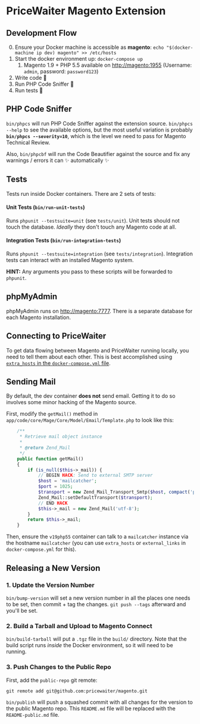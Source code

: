 # PriceWaiter Magento Extension

## Development Flow

0. Ensure your Docker machine is accessible as **magento**: `echo "$(docker-machine ip dev) magento" >> /etc/hosts`
1. Start the docker environment up: `docker-compose up`
    1. Magento 1.9 + PHP 5.5 available on [http://magento:1955](http://magento:1955) (Username: `admin`, password: `password123`)
2. Write code :saxophone:
3. Run PHP Code Sniffer :nose:
4. Run tests :tada:

## PHP Code Sniffer

`bin/phpcs` will run PHP Code Sniffer against the extension source. `bin/phpcs --help` to see the available options, but the most useful variation is probably **`bin/phpcs --severity=10`**, which is the level we need to pass for Magento Technical Review.

Also, `bin/phpcbf` will run the Code Beautifier against the source and fix any warnings / errors it can :sparkles: automatically :sparkles:

## Tests

Tests run inside Docker containers. There are 2 sets of tests:

#### Unit Tests (`bin/run-unit-tests`)

Runs `phpunit --testsuite=unit` (see `tests/unit`). Unit tests should not touch the database. *Ideally* they don't touch any Magento code at all.

#### Integration Tests (`bin/run-integration-tests`)

Runs `phpunit --testsuite=integration` (see `tests/integration`). Integration tests can interact with an installed Magento system.

**HINT:** Any arguments you pass to these scripts will be forwarded to `phpunit`.

## phpMyAdmin

phpMyAdmin runs on [http://magento:7777](http://magento:7777). There is a separate database for each Magento installation.

## Connecting to PriceWaiter

To get data flowing between Magento and PriceWaiter running locally, you need to tell them about each other. This is best accomplished using [`extra_hosts` in the `docker-compose.yml` file](https://docs.docker.com/compose/compose-file/#extra-hosts).

## Sending Mail

By default, the dev container **does not** send email. Getting it to do so involves some minor hacking of the Magento source.

First, modify the `getMail()` method in `app/code/core/Mage/Core/Model/Email/Template.php` to look like this:

```php
    /**
     * Retrieve mail object instance
     *
     * @return Zend_Mail
     */
    public function getMail()
    {
        if (is_null($this->_mail)) {
            // BEGIN HACK: Send to external SMTP server
            $host = 'mailcatcher';
            $port = 1025;
            $transport = new Zend_Mail_Transport_Smtp($host, compact('port'));
            Zend_Mail::setDefaultTransport($transport);
            // END HACK
            $this->_mail = new Zend_Mail('utf-8');
        }
        return $this->_mail;
    }
```

Then, ensure the `v19php55` container can talk to a `mailcatcher` instance via the hostname `mailcatcher`
(you can use `extra_hosts` or `external_links` in `docker-compose.yml` for this).

## Releasing a New Version

### 1. Update the Version Number

`bin/bump-version` will set a new version number in all the places one needs to be set, then commit + tag the changes. `git push --tags` afterward and you'll be set.

### 2. Build a Tarball and Upload to Magento Connect

`bin/build-tarball` will put a `.tgz` file in the `build/` directory. Note that the build script runs *inside* the Docker environment, so it will need to be running.

### 3. Push Changes to the Public Repo

First, add the `public-repo` git remote:

`git remote add git@github.com:pricewaiter/magento.git`

`bin/publish` will push a squashed commit with all changes for the version to the public Magento repo.
This `README.md` file will be replaced with the `README-public.md` file.
